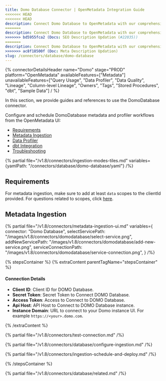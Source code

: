 ```yaml
---
title: Domo Database Connector | OpenMetadata Integration Guide
<<<<<<< HEAD
<<<<<<< HEAD
description: Connect Domo Database to OpenMetadata with our comprehensive connector guide. Setup instructions, configuration steps, and metadata extraction made simple.
=======
description: Connect Domo Database to OpenMetadata with our comprehensive connector guide. Setup instructions, configuration steps, and metadata extraction tips.
>>>>>>> bd5955fca2 (Docs: SEO Description Updation (#22035))
=======
description: Connect Domo Database to OpenMetadata with our comprehensive connector guide. Setup instructions, configuration steps, and metadata extraction made simple.
>>>>>>> ac8f18500f (Doc: Meta Description Updation)
slug: /connectors/database/domo-database
---
```


{% connectorDetailsHeader
name="Domo"
stage="PROD"
platform="OpenMetadata"
availableFeatures=["Metadata"]
unavailableFeatures=["Query Usage", "Data Profiler", "Data Quality", "Lineage", "Column-level Lineage", "Owners", "Tags", "Stored Procedures", "dbt", "Sample Data"]
/ %}

In this section, we provide guides and references to use the DomoDatabase connector.

Configure and schedule DomoDatabase metadata and profiler workflows from the OpenMetadata UI:

- [Requirements](#requirements)
- [Metadata Ingestion](#metadata-ingestion)
- [Data Profiler](/how-to-guides/data-quality-observability/profiler/workflow)
- [dbt Integration](/connectors/ingestion/workflows/dbt)
- [Troubleshooting](/connectors/database/domo-database/troubleshoot)

{% partial file="/v1.8/connectors/ingestion-modes-tiles.md" variables={yamlPath: "/connectors/database/domo-database/yaml"} /%}

## Requirements

For metadata ingestion, make sure to add at least `data` scopes to the clientId provided.
For questions related to scopes, click [here](https://developer.domo.com/portal/1845fc11bbe5d-api-authentication).

## Metadata Ingestion

{% partial 
  file="/v1.8/connectors/metadata-ingestion-ui.md" 
  variables={
    connector: "Domo Database", 
    selectServicePath: "/images/v1.8/connectors/domodatabase/select-service.png",
    addNewServicePath: "/images/v1.8/connectors/domodatabase/add-new-service.png",
    serviceConnectionPath: "/images/v1.8/connectors/domodatabase/service-connection.png",
} 
/%}

{% stepsContainer %}
{% extraContent parentTagName="stepsContainer" %}

#### Connection Details

- **Client ID**: Client ID for DOMO Database.
- **Secret Token**: Secret Token to Connect DOMO Database.
- **Access Token**: Access to Connect to DOMO Database.
- **Api Host**: API Host to Connect to DOMO Database instance.
- **Instance Domain**: URL to connect to your Domo instance UI. For example `https://<your>.domo.com`.

{% /extraContent %}

{% partial file="/v1.8/connectors/test-connection.md" /%}

{% partial file="/v1.8/connectors/database/configure-ingestion.md" /%}

{% partial file="/v1.8/connectors/ingestion-schedule-and-deploy.md" /%}

{% /stepsContainer %}

{% partial file="/v1.8/connectors/database/related.md" /%}
